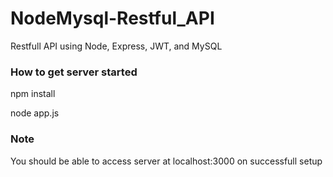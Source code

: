 # NodeMysql-Restful_API

Restfull API using Node, Express, JWT, and MySQL

### How to get server started

npm install

node app.js

### Note
You should be able to access server at localhost:3000 on successfull setup